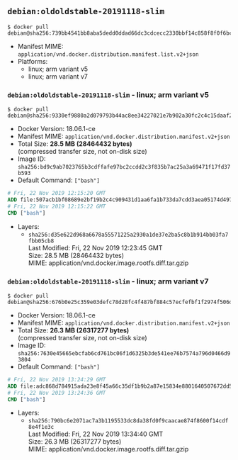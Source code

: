 ## `debian:oldoldstable-20191118-slim`

```console
$ docker pull debian@sha256:739bb4541bb8aba5dedd0ddad66dc3cdcecc2330bbf14c858f8f0f6bc8b63841
```

-	Manifest MIME: `application/vnd.docker.distribution.manifest.list.v2+json`
-	Platforms:
	-	linux; arm variant v5
	-	linux; arm variant v7

### `debian:oldoldstable-20191118-slim` - linux; arm variant v5

```console
$ docker pull debian@sha256:9330ef9880a2d079793b44ac8ee34227021e7b902a30fc2c4c15daaf2686bc57
```

-	Docker Version: 18.06.1-ce
-	Manifest MIME: `application/vnd.docker.distribution.manifest.v2+json`
-	Total Size: **28.5 MB (28464432 bytes)**  
	(compressed transfer size, not on-disk size)
-	Image ID: `sha256:bd9c9ab7023765b3cdffafe97bc2ccdd2c3f835b7ac25a3a69471f17fd37b593`
-	Default Command: `["bash"]`

```dockerfile
# Fri, 22 Nov 2019 12:15:20 GMT
ADD file:507acb1bf08689e2bf19b2c4c909431d1aa6fa1b733da7cdd3aea05174d49711 in / 
# Fri, 22 Nov 2019 12:15:22 GMT
CMD ["bash"]
```

-	Layers:
	-	`sha256:d35e622d968a6678a55571225a2930a1de37e2ba5c8b1b914bb03fa7fbb05cb8`  
		Last Modified: Fri, 22 Nov 2019 12:23:45 GMT  
		Size: 28.5 MB (28464432 bytes)  
		MIME: application/vnd.docker.image.rootfs.diff.tar.gzip

### `debian:oldoldstable-20191118-slim` - linux; arm variant v7

```console
$ docker pull debian@sha256:676b0e25c359e03defc78d28fc4f487bf884c57ecfefbf1f2974f506dcc42451
```

-	Docker Version: 18.06.1-ce
-	Manifest MIME: `application/vnd.docker.distribution.manifest.v2+json`
-	Total Size: **26.3 MB (26317277 bytes)**  
	(compressed transfer size, not on-disk size)
-	Image ID: `sha256:7630e45665ebcfab6cd761bc06f1d6325b3de541ee76b7574a796d0466d93804`
-	Default Command: `["bash"]`

```dockerfile
# Fri, 22 Nov 2019 13:24:29 GMT
ADD file:adc868d784915ada23e8f45a66c35df1b9b2a87e15834e8801640507672dd582 in / 
# Fri, 22 Nov 2019 13:24:36 GMT
CMD ["bash"]
```

-	Layers:
	-	`sha256:790bc6e2071ac7a3b1195533dc8da38fd0f9caacae874f8600f14cdf8e4f1e3c`  
		Last Modified: Fri, 22 Nov 2019 13:34:40 GMT  
		Size: 26.3 MB (26317277 bytes)  
		MIME: application/vnd.docker.image.rootfs.diff.tar.gzip
